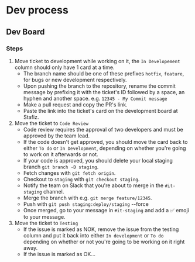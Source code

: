 # Dev process

## Dev Board

### Steps

1. Move ticket to development while working on it, the `In Developement` column should only have 1 card at a time.
    - The branch name should be one of these prefixes `hotfix`, `feature`, for bugs or new development respectively.
    - Upon pushing the branch to the repository, rename the commit message by prefixing it with the ticket's ID followed by a space, an hyphen and another space. e.g. `12345 - My Commit message`
    - Make a pull request and copy the PR's link.
    - Paste the link into the ticket's card on the development board at Stafiz.
2. Move the ticket to `Code Review`
    - Code review requires the approval of two developers and must be approved by the team lead.
    - If the code doesn't get approved, you should move the card back to either `To do` or `In Development`, depending on whether you're going to work on it afterwards or not.
    - If your code is approved, you should delete your local staging branch `git branch -D staging`.
    - Fetch changes with `git fetch origin`.
    - Checkout to `staging` with `git checkout staging`.
    - Notify the team on Slack that you're about to merge in the `#it-staging` channel.
    - Merge the branch with e.g. `git merge feature/12345`.
    - Push with `git push staging:deploy/staging` --force
    - Once merged, go to your message in `#it-staging` and add a :white_check_mark: emoji to your message.
3. Move the ticket to `Testing`
    - If the issue is marked as NOK, remove the issue from the testing column and put it back into either `In development` or `To do` depending on whether or not you're going to be working on it right away.
    - If the issue is marked as OK...
